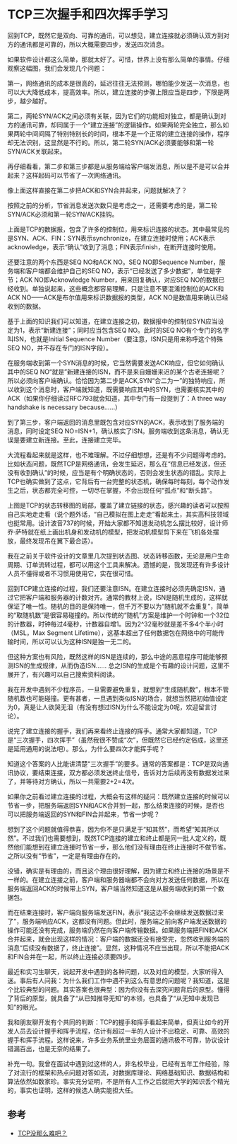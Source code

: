# TCP三次握手和四次挥手学习

回到TCP，既然它是双向、可靠的通讯，可以想见，建立连接就必须确认双方到对方的通讯都是可靠的，所以大概需要四步，发送四次消息。



如果软件设计都这么简单，那就太好了。可惜，世界上没有那么简单的事情。仔细观察这幅图，我们会发现几个问题：

第一，网络通讯的成本是很高的，延迟往往无法预测，哪怕能少发送一次消息，也可以大大降低成本，提高效率。所以，建立连接的步骤上限应当是四步，下限是两步，越少越好。

第二，两轮SYN/ACK之间必须有关联，因为它们的功能相对独立，都是确认到对方的通讯可靠，却同属于一个“建立连接”的逻辑操作。如果两轮完全独立，那么如果两轮中间间隔了特别特别长的时间，根本不是一个正常的建立连接的操作，程序却无法识别，这显然是不行的。所以，第二轮SYN/ACK必须要能够和第一轮SYN/ACK关联起来。

再仔细看看，第二步和第三步都是从服务端给客户端发消息，所以是不是可以合并起来？这样起码可以节省了一次网络通讯。


像上面这样直接在第二步把ACK和SYN合并起来，问题就解决了？

按照之前的分析，节省消息发送次数只是考虑之一，还需要考虑的是，第二轮SYN/ACK必须和第一轮SYN/ACK挂钩。



上面是TCP的数据报，包含了许多的控制位，用来标识连接的状态。其中最常见的是SYN、ACK、FIN：SYN表示synchronize，在建立连接时使用；ACK表示acknowledge，表示“确认”收到了消息；FIN表示finish，在断开连接时使用。

还要注意的两个东西是SEQ NO和ACK NO。SEQ NO即Sequence Number，服务端和客户端都会维护自己的SEQ NO，表示“已经发送了多少数据”，单位是字节；ACK NO即Acknowledge Number，用来回复确认，对应SEQ NO的数据已经收到。单独说起来，这些概念都容易理解，只是注意不要混淆控制位的ACK和ACK NO——ACK是布尔值用来标识数据报的类型，ACK NO是数值用来确认已经收到的数据。

基于上面的知识我们可以知道，在建立连接之初，数据报中的控制位SYN应当设定为1，表示“新建连接”；同时应当包含SEQ NO。此时的SEQ NO有个专门的名字叫ISN，也就是Initial Sequence Number（要注意，ISN只是用来称呼这个特殊SEQ NO，并不存在专门的ISN字段）。

在服务端收到第一个SYN消息的时候，它当然需要发送ACK响应，但它如何确认其中的SEQ NO“就是”新建连接的ISN，而不是来自姗姗来迟的某个古老连接呢？所以必须向客户端确认。恰恰因为第二步是ACK,SYN“合二为一”的独特响应，所以收到这个消息时，客户端就知道，既需要响应其中的SYN，也需要核实其中的ACK（如果你仔细读过RFC793就会知道，其中专门有一段提到了：A three way handshake is necessary because……）

到了第三步，客户端返回的消息里既包含对应SYN的ACK，表示收到了服务端的消息，同时设定SEQ NO=ISN+1，确认核实了ISN。服务端收到这条消息，确认无误是要建立新连接。至此，连接建立完毕。


大流程看起来就是这样，也不难理解。不过仔细想想，还是有不少问题得考虑的。比如状态问题，既然TCP是网络通讯，会发生延迟，那么在“信息已经发送，但还没有收到确认”的时候，应当是有个明确状态的，否则会发生状态的错乱。实际上TCP也确实做到了这点，它背后有一台完整的状态机，确保每时每刻，每个动作发生之后，状态都完全可控，一切尽在掌握，不会出现任何“孤点”和“断头路”。



上图是TCP的状态转移图的局部，覆盖了建立链接的状态，感兴趣的读者可以按照自己实地走走看（说个题外话，“自己模拟在图上走走”看起来土，其实高科技领域也挺常用。设计波音737的时候，开始大家都不知道发动机怎么摆比较好，设计师乔·萨特就在纸上画出机身和发动机的模型，把发动机模型剪下来在飞机各处摆放，最终发现吊在翼下最合适）。

我在之前关于软件设计的文章里几次提到状态图、状态转移函数，无论是用户生命周期、订单流转过程，都可以用这个工具来解决。遗憾的是，我发现还有许多设计人员不懂得或者不习惯用使用它，实在很可惜。

回到TCP建立连接的过程，我们还要注意ISN。在建立连接时必须先确定ISN，通过它把客户端和服务器的计数对齐。通常的教材上说，ISN是随机生成的，这样就保证了唯一性。随机的目的是保持唯一，但千万不要以为“随机就不会重复”，简单的“取随机数”是很容易碰撞的。所以传统的“随机”方案是维护一个时钟和一个32位的计数器，时钟每过4毫秒，计数器自增1。因为2^32毫秒就是差不多4个半小时（MSL，Max Segment Lifetime），这基本超出了任何数据包在网络中的可能传输时间，所以可以认为这种ISN是独一无二的。

但这种方案也有风险，既然这样的ISN是连续的，那么中途的恶意程序可能能够预测ISN的生成规律，从而伪造ISN…… 总之ISN的生成是个有趣的设计问题，这里不展开了，有兴趣可以自己搜索资料阅读。

我在开发中遇到不少程序员，一旦需要避免重复，就想到“生成随机数”，根本不管随机数也可能碰撞。更有甚者，一旦遇到类似ISN的场合，就想当然把初始值设定为0，真是让人欲哭无泪（有没有想过ISN为什么不能设定为0呢，欢迎留言讨论）。

说完了建立连接的握手，我们再来看终止连接的挥手。通常大家都知道，TCP是“三次握手，四次挥手”（虽然我很不赞成“次”，但既然它已经约定俗成，这里还是延用通用的说法吧）。那么，为什么要四次才能挥手呢？

知道这个答案的人比能讲清楚“三次握手”的要多。通常的答案都是：TCP是双向通讯协议，要结束连接，双方都必须发送终止信号，告诉对方后续再没有数据发过来了，并等待对方确认，所以一共需要2+2=4次。


如果你之前看过建立连接的过程，大概会有这样的疑问：既然建立连接的时候可以节省一步，把服务端返回SYN和ACK合并到一起，那么结束连接的时候，是否也可以把服务端返回的SYN和FIN合并起来，节省一步呢？

想到了这个问题就值得恭喜，因为你不是只满足于“知其然”，而希望“知其所以然”。不过我们也需要想到，既然TCP连接的建立和终止都是同一批人定义的，既然他们能想到在建立连接时节省一步，那么他们没有理由在终止连接时不做节省。之所以没有“节省”，一定是有理由存在的。

没错，确实是有理由的，而且这个理由很好理解，因为建立和终止连接的场景是不一样的。在建立连接之前，客户端和服务器端都不会向对方发送任何数据，所以在服务端返回ACK的时候带上SYN，客户端当然知道这是从服务端收到的第一个数据包。

而在结束连接时，客户端向服务端发送FIN，表示“我这边不会继续发送数据过来了”，服务端响应ACK，这都没有问题。但此时，服务端之前向客户端发送数据的操作可能还没有完成，服务端仍然在向客户端传输数据。如果服务端把FIN和ACK合并起来，就会出现这样的情况：客户端的数据还没有接受完，忽然收到服务端的消息“后续没有数据了，终止连接”。显然，这种情况不应当出现，所以不能把ACK和FIN合并在一起，所以终止连接必须要四步。

最近和实习生聊天，说起开发中遇到的各种问题，以及对应的模型，大家听得入迷。事后有人问我：为什么我们工作中遇不到这么有意思的问题呢？我知道，这是个比较典型的问题。其实答案也很典型：因为你没有去深究问题背后的原型。懂得了背后的原型，就具备了“从已知推导无知”的本领，也具备了“从无知中发现已知”的眼光。

我和朋友聊开发有个共同的判断：TCP的握手和挥手看起来简单，但真让如今的开发人员去设计握手和挥手流程，估计有超过一半的人设计不出稳定、可靠、高效的握手和挥手流程。这样说来，许多业务系统里业务层面的通讯极不可靠，协议设计错漏百出，也是无奈的结果了。

补充一句。我曾在面试中遇到过这样的人，非名校毕业，已经有五年工作经验，除了对流行的框架和热点问题对答如流，对数据库理论、网络基础知识、数据结构和算法依然如数家珍。事实充分证明，不是所有人工作之后就把大学的知识丢个精光的，事实也证明，这样的候选人确实能担大任。




## 参考
- [TCP没那么难吧？](https://mp.weixin.qq.com/s/zRelB6uSz07YaCoJoggZZA)
